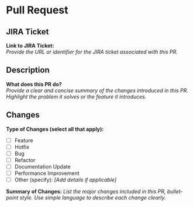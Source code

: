 # Pull Request

## JIRA Ticket
**Link to JIRA Ticket:**  
_Provide the URL or identifier for the JIRA ticket associated with this PR._

## Description
**What does this PR do?**  
_Provide a clear and concise summary of the changes introduced in this PR. Highlight the problem it solves or the feature it introduces._

## Changes
**Type of Changes (select all that apply):**
- [ ] Feature
- [ ] Hotfix
- [ ] Bug
- [ ] Refactor
- [ ] Documentation Update
- [ ] Performance Improvement
- [ ] Other (specify): _[Add details if applicable]_

**Summary of Changes:**
_List the major changes included in this PR, bullet-point style. Use simple language to describe each change clearly._
